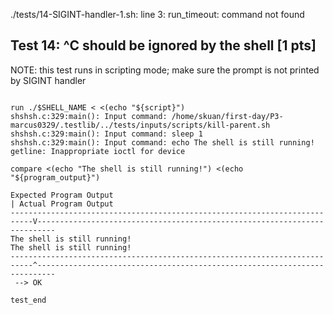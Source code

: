 ./tests/14-SIGINT-handler-1.sh: line 3: run_timeout: command not found
## Test 14: ^C should be ignored by the shell [1 pts]

NOTE: this test runs in scripting mode; make sure the prompt is not printed by SIGINT handler

```

run ./$SHELL_NAME < <(echo "${script}")
shshsh.c:329:main(): Input command: /home/skuan/first-day/P3-marcus0329/.testlib/../tests/inputs/scripts/kill-parent.sh
shshsh.c:329:main(): Input command: sleep 1
shshsh.c:329:main(): Input command: echo The shell is still running!
getline: Inappropriate ioctl for device

compare <(echo "The shell is still running!") <(echo "${program_output}")

Expected Program Output                                                    | Actual Program Output
---------------------------------------------------------------------------V--------------------------------------------------------------------------
The shell is still running!                                                  The shell is still running!
---------------------------------------------------------------------------^--------------------------------------------------------------------------
 --> OK

test_end
```

